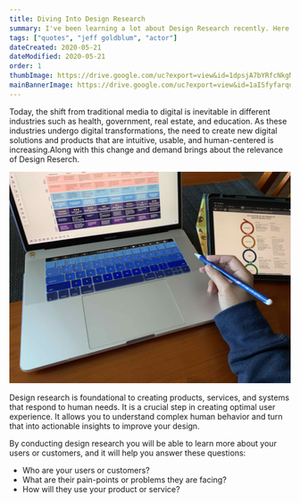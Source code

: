 ```yaml
---
title: Diving Into Design Research
summary: I've been learning a lot about Design Research recently. Here are some insights about the process and learnings I've gained from it.
tags: ["quotes", "jeff goldblum", "actor"]
dateCreated: 2020-05-21
dateModified: 2020-05-21
order: 1
thumbImage: https://drive.google.com/uc?export=view&id=1dpsjA7bYRfcNkgNgyoV_UDoaeZyI3OTn
mainBannerImage: https://drive.google.com/uc?export=view&id=1aISfyfarquXkvEq_saoo8ppoEJlJfqy0
---
```


Today, the shift from traditional media to digital is inevitable in different industries such as health, government, real estate, and education. As these industries undergo digital transformations, the need to create new digital solutions and products that are intuitive, usable, and human-centered is increasing.Along with this change and demand brings about the relevance of Design Reserch.


![alt text](../src/assets/images/design-research.jpg)

Design research is foundational to creating products, services, and systems that respond to human needs. It is a crucial step in creating optimal user experience. It allows you to understand complex human behavior and turn that into actionable insights to improve your design.

By conducting design research you will be able to learn more about your users or customers, and it will help you answer these questions:

  * Who are your users or customers?
  * What are their pain-points or problems they are facing?
  * How will they use your product or service?
